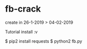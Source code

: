 # fb-crack
create in 26-1-2019 > 04-02-2019

Tutorial install :v

$ pip2 install requests
$ python2 fb.py
